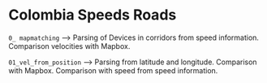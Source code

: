 # Colombia Speeds Roads

``0_ mapmatching`` --> Parsing of Devices in corridors from speed information. Comparison velocities with Mapbox. 

``01_vel_from_position`` --> Parsing from latitude and longitude. Comparison with Mapbox. Comparison with speed from speed information. 